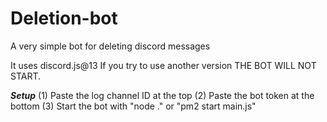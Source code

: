 # Deletion-bot
A very simple bot for deleting discord messages

It uses discord.js@13
If you try to use another version THE BOT WILL NOT START.

***Setup***
(1) Paste the log channel ID at the top
(2) Paste the bot token at the bottom 
(3) Start the bot with "node ." or "pm2 start main.js"
